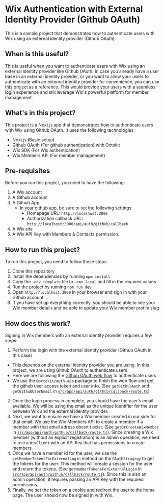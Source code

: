 # Wix Authentication with External Identity Provider (Github OAuth)

This is a sample project that demonstrates how to authenticate users with Wix using an external identity provider (Github OAuth). 

## When is this useful?

This is useful when you want to authenticate users with Wix using an external identity provider like Github OAuth. In case you already have a user base in an external identity provider, or you want to allow your users to authenticate with an external identity provider for convenience, you can use this project as a reference. This would provide your users with a seamless login experience and still leverage Wix's powerful platform for member management.

## What's in this project?

This project is a Next.js app that demonstrates how to authenticate users with Wix using Github OAuth. It uses the following technologies:

* Next.js (Basic setup)
* Github OAuth (For github authentication) with Octokit
* Wix SDK (For Wix authentication)
* Wix Members API (For member management)

## Pre-requisites

Before you run this project, you need to have the following:

1. A Wix account
2. A Github account
3. A Github App
   * In your github app, be sure to set the following settings:
     * Homepage URL: `http://localhost:3000`
     * Authorization callback URL: `http://localhost:3000/api/auth/github/callback`
4. A Wix site
5. A Wix API Key with Members & Contacts permission.

## How to run this project?

To run this project, you need to follow these steps:

1. Clone this repository
2. Install the dependencies by running `npm install`
3. Copy the `.env.template` file to `.env.local` and fill in the required values
4. Run the project by running `npm run dev`
5. Open `http://localhost:3000` in your browser and sign in with your Github account
6. If you have set up everything correctly, you should be able to see your Wix member details and be able to update your Wix member profile slug

## How does this work?

Signing in Wix members with an external identity provider requires a few steps:

1. Perform the login with the external identity provider (Github OAuth in this case)
  * This depends on the external identity provider you are using. In this project, we are using Github OAuth to authenticate users.
  * Here we are following the [Github OAuth web flow](https://docs.github.com/en/apps/oauth-apps/building-oauth-apps/authorizing-oauth-apps#web-application-flow) to authenticate users.
  * We use the `@octokit/auth-app` package to finish the web flow and get the github user access token and user info. (See `getGithubAuth` and `getGithubUserEmail` in [`src/app/api/auth/github/callback/route.ts`](src/app/api/auth/github/callback/route.ts))
2. Once the login process in complete, you should have the user's email available. We will be using the email as the unique identifier for the user between Wix and the external identity provider.
3. Next, we want to ensure we have a Wix member created in our side for that email. We use the Wix Members API to create a member if a member with that email adress doesn't exist. (See `getOrCreateWixMember` in [`src/app/api/auth/github/callback/route.ts`](src/app/api/auth/github/callback/route.ts)). Since creating a Wix member (without an explicit registration) is an admin operation, we need to use a `WixClient` with an API Key that has permissions to create members.
4. Once we have a member id for the user, we use the `getMemberTokensForExternalLogin` method on the `OAuthStragegy` to get the tokens for the user. This method will create a session for the user and return the tokens. (See `getMemberTokensForExternalLogin` in [`src/app/api/auth/github/callback/route.ts`](src/app/api/auth/github/callback/route.ts)). Since this is also an admin operation, it requires passing an API Key with the required permissions.
5. Finally, we set the token on a cookie and redirect the user to the home page. The user should now be signed in with Wix.
   